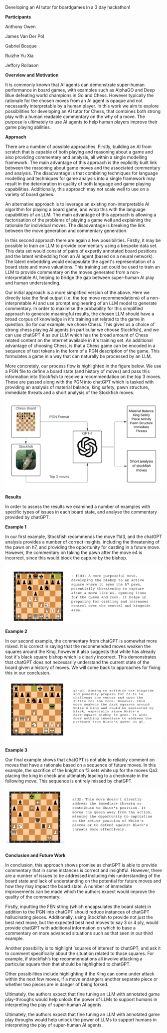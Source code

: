 Developing an AI tutor for boardgames in a 3 day hackathon!

**Participants**

Anthony Owen

James Van Der Pol

Gabriel Bosque

Ruizhe Yu Xia

Jeffory Rollason

**Overview and Motivation**

It is commonly known that AI agents can demonstrate super-human
performance in board games, with examples such as AlphaGO and Deep Blue
defeating world champions in Go and Chess. However typically the
rationale for the chosen moves from an AI agent is opaque and not
necessarily interpretable by a human player. In this work we aim to
explore possibilities for developing an AI tutor for Chess, that
combines both strong play with a human readable commentary on the why of
a move. The purpose is ultimately to use AI agents to help human players
improve their game playing abilities.

**Approach**

There are a number of possible approaches. Firstly, building an AI from
scratch that is capable of both playing and reasoning about a game and
also providing commentary and analysis, all within a single modelling
framework. The main advantage of this approach is the explicitly built
link between the reasoning about game moves and the associated
commentary and analysis. The disadvantage is that combining techniques
for language modelling and techniques for game analysis into a single
framework may result in the deterioration in quality of both language
and game playing capabilities. Additionally, this approach may not scale
well to use on a variety of board games.

An alternative approach is to leverage an existing non-interpretable AI
algorithm for playing a board game, and wrap this with the language
capabilities of an LLM. The main advantage of this approach is allowing
a factorisation of the problems of playing a game well and explaining
the rationale for individual moves. The disadvantage is breaking the
link between the move generation and commentary generation.

In this second approach there are again a few possibilities. Firstly, it
may be possible to train an LLM to provide commentary using a bespoke
data set. This data set would consist of pairs of expertly annotated
board positions and the latent embedding from an AI agent (based on a
neural network). The latent embedding would encapsulate the agent's
representation of a board state and move valuations. This training set
could be used to train an LLM to provide commentary on the moves
generated from a non-interpretable AI, helping to bridge the gap between
super-human AI play and human understanding.

Our initial approach is a more simplified version of the above. Here we
directly take the final output (i.e. the top move recommendations) of a
non-interpretable AI and use prompt engineering of an LLM model to
generate commentary. In order to maximise the probability for this
simplified approach to generate meaningful results, the chosen LLM
should have a broad corpus of knowledge in it's training set related to
the game in question. So for our example, we chose Chess. This gives us
a choice of strong chess playing AI agents (in particular we choose
Stockfish), and we can use chatGPT 4 as our LLM which has the broad
amount of Chess related content on the internet available in it's
training set. An additional advantage of choosing Chess, is that a Chess
game can be encoded in a sequence of text tokens in the form of a PGN
description of the game. This formulates a game in a way that can
naturally be processed by an LLM.

More concretely, our process flow is highlighted in the figure below. We
use a PGN file to define a board state (and history of moves) and pass
this information into Stockfish to receive a recommendation on the top 3
moves. These are passed along with the PGN into chatGPT which is tasked
with providing an analysis of material balance, king safety, pawn
structure, immediate threats and a short analysis of the Stockfish
moves.

![Process Flow](./Images/ChessTutorProcessFlow.png)

**Results**

In order to assess the results we examined a number of examples with
specific types of issues in each board state, and analyse the commentary
provided by chatGPT.

**Example 1**

In our first example, Stockfish recommends the move f1d3, and the
chatGPT analysis provides a number of correct insights, including the
threatening of the pawn on h7, and providing the opportunity for
castling in a future move. However, the commentary on taking the pawn
after the move e4 is incorrect, since this would block the
capture by the bishop.

![Example1](./Images/Example1.png)

**Example 2**

In our second example, the commentary from chatGPT is somewhat more
mixed. It is correct in saying that the recommended moves weaken the
squares around the King, however it also suggests that white has already
lost it's black square bishop which is clearly incorrect. This
demonstrates that chatGPT does not necessarily understand the current
state of the board given a history of moves. We will come back to
approaches for fixing this in our conclusion.

![Example2](./Images/Example2.png)

**Example 3**

Our final example shows that chatGPT is not able to reliably comment on
moves that have a rationale based on a sequence of future moves. In this
example, the sacrifice of the
knight on f3 sets white up for the moves Qa3
placing the king in check and ultimately leading to a checkmate in the
following move. This sequence is entirely missed by chatGPT.

![Example3](./Images/Example3.png)

**Conclusion and Future Work**

In conclusion, this approach shows promise as chatGPT is able to provide commentary that in some instances is correct and insightful. However, there are a number of issues to be addressed including mis-understanding of the board state and lack of understanding on the potential for future moves and how they may impact the board state. A number of immediate improvements can be made which the authors expect would improve the quality of the commentary.

Firstly, inputting the FEN string (which encapsulates the board state) in addition to the PGN into chatGPT should reduce instances of chatGPT hallucinating pieces. Additionally, using Stockfish to provide not just the best next move, but the expected best next moves to say 3 or 4 ply, would provide chatGPT with additional information on which to base a commentary on more advanced situations such as that seen in our third example.

Another possibility is to highlight ‘squares of interest’ to chatGPT, and ask it to comment specifically about the situation related to those squares. For example, if stockfish’s top recommendations all involve attacking a particular square then that should be highlighted to chatGPT. 

Other possibilities include highlighting if the King can come under attack within the next few moves, if a move endangers another separate piece or whether two pieces are in danger of being forked. 

Ultimately, the authors expect that fine tuning an LLM with annotated game play-throughs would help unlock the power of LLMs to support humans in interpreting the play of super-human AI agents.


Ultimately, the authors expect that fine tuning an LLM with annotated
game play throughs would help unlock the power of LLMs to support humans
in interpreting the play of super-human AI agents.
